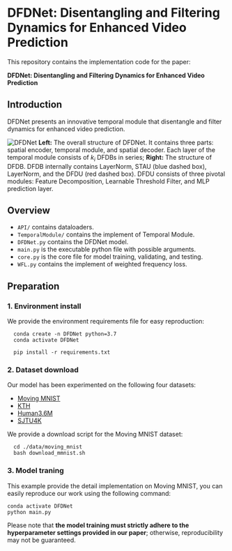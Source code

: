 # DFDNet: Disentangling and Filtering Dynamics for Enhanced Video Prediction

This repository contains the implementation code for the paper:

__DFDNet: Disentangling and Filtering Dynamics for Enhanced Video Prediction__

## Introduction

DFDNet presents an innovative temporal module that disentangle and filter dynamics for enhanced video prediction. 

![DFDNet](/img/figure1.png "The overall framework of DFDNet")
__Left:__ The overall structure of DFDNet. It contains three parts: spatial encoder, temporal module, and spatial decoder. Each layer of the temporal module consists of $k_{i}$ DFDBs in series; __Right:__  The structure of DFDB. DFDB internally contains LayerNorm, STAU (blue dashed box), LayerNorm, and the DFDU (red dashed box). DFDU consists of three pivotal modules: Feature Decomposition, Learnable Threshold Filter, and MLP prediction layer.

## Overview

* `API/` contains dataloaders.
* `TemporalModule/` contains the implement of Temporal Module.
* `DFDNet.py` contains the DFDNet model.
* `main.py` is the executable python file with possible arguments.
* `core.py` is the core file for model training, validating, and testing. 
* `WFL.py` contains the implement of weighted frequency loss.
## Preparation
### 1. Environment install
We provide the environment requirements file for easy reproduction:
```
  conda create -n DFDNet python=3.7
  conda activate DFDNet

  pip install -r requirements.txt
```
### 2. Dataset download

Our model has been experimented on the following four datasets:
* [Moving MNIST](http://www.cs.toronto.edu/~nitish/unsupervised_video/)
* [KTH](https://www.csc.kth.se/cvap/actions/)
* [Human3.6M](http://vision.imar.ro/human3.6m/description.php) 
* [SJTU4K](https://medialab.sjtu.edu.cn/post/sjtu-4k-video-sequences/)

We provide a download script for the Moving MNIST dataset:

```
  cd ./data/moving_mnist
  bash download_mmnist.sh 
```

### 3. Model traning

This example provide the detail implementation on Moving MNIST, you can easily reproduce our work using the following command:

```
conda activate DFDNet
python main.py             
```
Please note that __the model training must strictly adhere to the hyperparameter settings provided in our paper__; otherwise, reproducibility may not be guaranteed.

